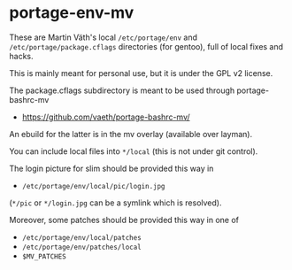 # portage-env-mv

These are Martin Väth's local `/etc/portage/env` and
`/etc/portage/package.cflags` directories (for gentoo),
full of local fixes and hacks.

This is mainly meant for personal use, but it is under the GPL v2 license.

The package.cflags subdirectory is meant to be used through portage-bashrc-mv
- https://github.com/vaeth/portage-bashrc-mv/

An ebuild for the latter is in the mv overlay (available over layman).

You can include local files into `*/local` (this is not under git control).

The login picture for slim should be provided this way in
- `/etc/portage/env/local/pic/login.jpg`

(`*/pic` or `*/login.jpg` can be a symlink which is resolved).


Moreover, some patches should be provided this way in one of

- `/etc/portage/env/local/patches`
- `/etc/portage/env/patches/local`
- `$MV_PATCHES`

